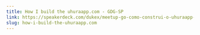 ```yaml
---
title: How I build the uhuraapp.com - GDG-SP
link: https://speakerdeck.com/dukex/meetup-go-como-construi-o-uhuraapp-dot-com
slug: how-i-build-the-uhuraapp.com
---
```


<script async class="speakerdeck-embed" data-id="86d9cc20b7750131d6581a515edcce73" data-ratio="1.29456384323641" src="//speakerdeck.com/assets/embed.js"></script>
